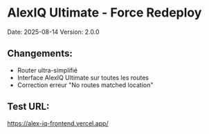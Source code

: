 # AlexIQ Ultimate - Force Redeploy

Date: 2025-08-14
Version: 2.0.0

## Changements:
- Router ultra-simplifié
- Interface AlexIQ Ultimate sur toutes les routes
- Correction erreur "No routes matched location"

## Test URL:
https://alex-iq-frontend.vercel.app/